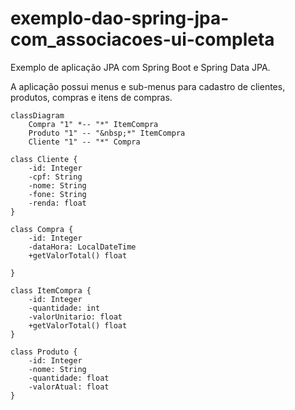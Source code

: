 exemplo-dao-spring-jpa-com_associacoes-ui-completa
==================================================

Exemplo de aplicação JPA com Spring Boot e Spring Data JPA.

A aplicação possui menus e sub-menus para cadastro de clientes, produtos, compras e itens de compras.

```mermaid
classDiagram
    Compra "1" *-- "*" ItemCompra
    Produto "1" -- "&nbsp;*" ItemCompra
    Cliente "1" -- "*" Compra

class Cliente {
    -id: Integer
    -cpf: String
    -nome: String
    -fone: String
    -renda: float
}

class Compra {
    -id: Integer
    -dataHora: LocalDateTime
    +getValorTotal() float

}

class ItemCompra {
    -id: Integer
    -quantidade: int
    -valorUnitario: float
    +getValorTotal() float
}

class Produto {
    -id: Integer
    -nome: String
    -quantidade: float
    -valorAtual: float
}
```